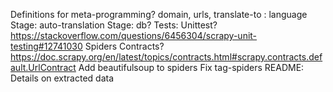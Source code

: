 Definitions for meta-programming? domain, urls, translate-to : language
Stage: auto-translation
Stage: db?
Tests: Unittest? https://stackoverflow.com/questions/6456304/scrapy-unit-testing#12741030 Spiders Contracts? https://doc.scrapy.org/en/latest/topics/contracts.html#scrapy.contracts.default.UrlContract
Add beautifulsoup to spiders
Fix tag-spiders
README: Details on extracted data

